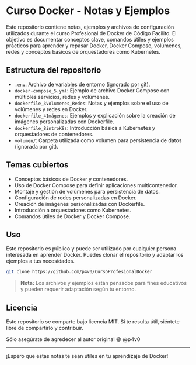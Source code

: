 # Curso Docker - Notas y Ejemplos

Este repositorio contiene notas, ejemplos y archivos de configuración utilizados durante el curso Profesional de Docker de Código Facilito. El objetivo es documentar conceptos clave, comandos útiles y ejemplos prácticos para aprender y repasar Docker, Docker Compose, volúmenes, redes y conceptos básicos de orquestadores como Kubernetes.

## Estructura del repositorio

- `.env`: Archivo de variables de entorno (ignorado por git).
- `docker-compose_5.yml`: Ejemplo de archivo Docker Compose con múltiples servicios, redes y volúmenes.
- `dockerfile_3Volumenes_Redes`: Notas y ejemplos sobre el uso de volúmenes y redes en Docker.
- `dockerfile_4Imágenes`: Ejemplos y explicación sobre la creación de imágenes personalizadas con Dockerfile.
- `dockerfile_8introK8s`: Introducción básica a Kubernetes y orquestadores de contenedores.
- `volumen/`: Carpeta utilizada como volumen para persistencia de datos (ignorada por git).

## Temas cubiertos

- Conceptos básicos de Docker y contenedores.
- Uso de Docker Compose para definir aplicaciones multicontenedor.
- Montaje y gestión de volúmenes para persistencia de datos.
- Configuración de redes personalizadas en Docker.
- Creación de imágenes personalizadas con Dockerfile.
- Introducción a orquestadores como Kubernetes.
- Comandos útiles de Docker y Docker Compose.

## Uso

Este repositorio es público y puede ser utilizado por cualquier persona interesada en aprender Docker. Puedes clonar el repositorio y adaptar los ejemplos a tus necesidades.

```sh
git clone https://github.com/p4v0/CursoProfesionalDocker
```

> **Nota:** Los archivos y ejemplos están pensados para fines educativos y pueden requerir adaptación según tu entorno.

## Licencia

Este repositorio se comparte bajo licencia MIT. Si te resulta útil, siéntete libre de compartirlo y contribuir.

Sólo asegúrate de agredecer al autor original :smile: @p4v0

---

¡Espero que estas notas te sean útiles en tu aprendizaje de Docker!
